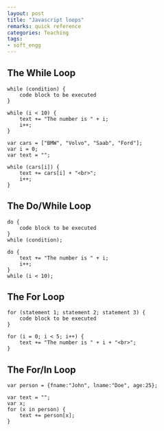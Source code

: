 ```yaml
---
layout: post
title: "Javascript loops"	
remarks: quick reference
categories: Teaching
tags: 
- soft_engg
---
```




## The While Loop

~~~~
while (condition) {
    code block to be executed
}
~~~~


~~~~
while (i < 10) {
    text += "The number is " + i;
    i++;
}
~~~~


~~~~
var cars = ["BMW", "Volvo", "Saab", "Ford"];
var i = 0;
var text = "";

while (cars[i]) {
    text += cars[i] + "<br>";
    i++;
}
~~~~



## The Do/While Loop

~~~~
do {
    code block to be executed
}
while (condition);
~~~~


~~~~
do {
    text += "The number is " + i;
    i++;
}
while (i < 10);
~~~~




## The For Loop

~~~~
for (statement 1; statement 2; statement 3) {
    code block to be executed
}
~~~~

~~~~
for (i = 0; i < 5; i++) {
    text += "The number is " + i + "<br>";
}
~~~~


## The For/In Loop

~~~~
var person = {fname:"John", lname:"Doe", age:25}; 

var text = "";
var x;
for (x in person) {
    text += person[x];
}
~~~~

